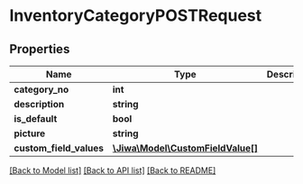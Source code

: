 # InventoryCategoryPOSTRequest

## Properties
Name | Type | Description | Notes
------------ | ------------- | ------------- | -------------
**category_no** | **int** |  | [optional] 
**description** | **string** |  | [optional] 
**is_default** | **bool** |  | [optional] 
**picture** | **string** |  | [optional] 
**custom_field_values** | [**\Jiwa\Model\CustomFieldValue[]**](CustomFieldValue.md) |  | [optional] 

[[Back to Model list]](../README.md#documentation-for-models) [[Back to API list]](../README.md#documentation-for-api-endpoints) [[Back to README]](../README.md)


